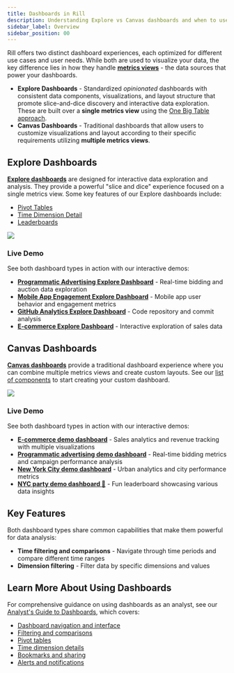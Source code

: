 ```yaml
---
title: Dashboards in Rill
description: Understanding Explore vs Canvas dashboards and when to use each
sidebar_label: Overview
sidebar_position: 00
---
```


Rill offers two distinct dashboard experiences, each optimized for different use cases and user needs. While both are used to visualize your data, the key difference lies in how they handle [**metrics views**](/build/metrics-view) - the data sources that power your dashboards.

- **Explore Dashboards** - Standardized _opinionated_ dashboards with consistent data components, visualizations, and layout structure that promote slice-and-dice discovery and interactive data exploration. These are built over a **single metrics view** using the [One Big Table approach](/build/models/models-101#one-big-table-and-dashboarding).
- **Canvas Dashboards** - Traditional dashboards that allow users to customize visualizations and layout according to their specific requirements utilizing **multiple metrics views**.

## Explore Dashboards

**[Explore dashboards](/build/dashboards/explore)** are designed for interactive data exploration and analysis. They provide a powerful "slice and dice" experience focused on a single metrics view. Some key features of our Explore dashboards include:

- [Pivot Tables](/explore/dashboard-101/pivot)
- [Time Dimension Detail](/explore/dashboard-101/tdd)
- [Leaderboards](/explore/dashboard-101/multi-metrics)

<img src = '/img/build/dashboard/explore.png' class='rounded-gif' /> <br/>

### Live Demo

See both dashboard types in action with our interactive demos:


- **[Programmatic Advertising Explore Dashboard](https://ui.rilldata.com/demo/rill-openrtb-prog-ads/explore/auction_explore?tr=-24h+to+ref+as+of+latest%2FD&tz=UTC&grain=day&measures=1d_qps%2Cavg_bid_floor%2Crequests&dims=pub_name%2Capp_site_name%2Cad_size%2Capp_site_domain%2Cdevice_osv&leaderboard_measures=1d_qps%2Cavg_bid_floor%2Crequests)** - Real-time bidding and auction data exploration
- **[Mobile App Engagement Explore Dashboard](https://ui.rilldata.com/demo/rill-app-engagement/explore/mobile_events_explore)** - Mobile app user behavior and engagement metrics
- **[GitHub Analytics Explore Dashboard](https://ui.rilldata.com/demo/rill-github-analytics/explore/rill_commits_explore?tr=P12M&grain=week&dims=username%2Cfile_path%2Cfilename%2Cfile_extension%2Cfirst_directory%2Csecond_directory%2Cprevious_file_path%2Cis_merge_commit)** - Code repository and commit analysis
- **[E-commerce Explore Dashboard](https://ui.rilldata.com/demo/ezcommerce-demo/explore/data_metrics_explore)** - Interactive exploration of sales data

## Canvas Dashboards

**[Canvas dashboards](/build/dashboards/canvas)** provide a traditional dashboard experience where you can combine multiple metrics views and create custom layouts. See our [list of components](/build/dashboards/canvas-widgets) to start creating your custom dashboard.


<img src = '/img/build/dashboard/canvas/RTBAds-Canvas-2.png' class='rounded-gif' /> <br/>

### Live Demo

See both dashboard types in action with our interactive demos:
- **[E-commerce demo dashboard](https://ui.rilldata.com/demo/ezcommerce-demo/canvas/canvas)** - Sales analytics and revenue tracking with multiple visualizations
- **[Programmatic advertising demo dashboard](https://ui.rilldata.com/demo/rill-openrtb-prog-ads/canvas/executive_overview)** - Real-time bidding metrics and campaign performance analysis
- **[New York City demo dashboard](https://ui.rilldata.com/demo/nyc-canvas-jam/canvas/scorecard%20canvas)** - Urban analytics and city performance metrics
- **[NYC party demo dashboard 🎉](https://ui.rilldata.com/demo/nyc-canvas-jam/canvas/Leaderboard)** - Fun leaderboard showcasing various data insights


## Key Features

Both dashboard types share common capabilities that make them powerful for data analysis:

- **Time filtering and comparisons** - Navigate through time periods and compare different time ranges
- **Dimension filtering** - Filter data by specific dimensions and values

## Learn More About Using Dashboards

For comprehensive guidance on using dashboards as an analyst, see our [Analyst's Guide to Dashboards](/explore/dashboard-101), which covers:

- [Dashboard navigation and interface](/explore/dashboard-101)
- [Filtering and comparisons](/explore/filters)
- [Pivot tables](/explore/dashboard-101/pivot)
- [Time dimension details](/explore/dashboard-101/tdd)
- [Bookmarks and sharing](/explore/bookmarks)
- [Alerts and notifications](/explore/alerts)

